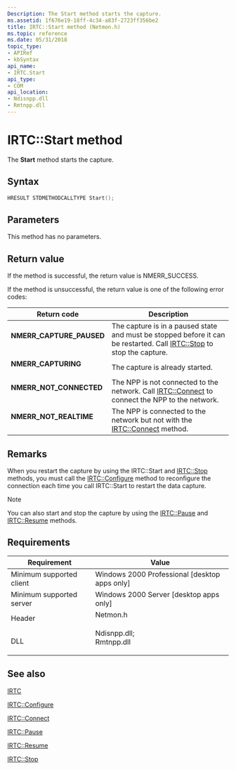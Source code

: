 ```yaml
---
Description: The Start method starts the capture.
ms.assetid: 1f676e19-18ff-4c34-a83f-2723ff356be2
title: IRTC::Start method (Netmon.h)
ms.topic: reference
ms.date: 05/31/2018
topic_type: 
- APIRef
- kbSyntax
api_name: 
- IRTC.Start
api_type: 
- COM
api_location: 
- Ndisnpp.dll
- Rmtnpp.dll
---
```


# IRTC::Start method

The **Start** method starts the capture.

## Syntax


```C++
HRESULT STDMETHODCALLTYPE Start();
```



## Parameters

This method has no parameters.

## Return value

If the method is successful, the return value is NMERR\_SUCCESS.

If the method is unsuccessful, the return value is one of the following error codes:



| Return code                                                                                           | Description                                                                                                                                           |
|-------------------------------------------------------------------------------------------------------|-------------------------------------------------------------------------------------------------------------------------------------------------------|
| <dl> <dt>**NMERR\_CAPTURE\_PAUSED**</dt> </dl> | The capture is in a paused state and must be stopped before it can be restarted. Call [IRTC::Stop](idelaydc-stop.md) to stop the capture.<br/> |
| <dl> <dt>**NMERR\_CAPTURING**</dt> </dl>       | The capture is already started.<br/>                                                                                                            |
| <dl> <dt>**NMERR\_NOT\_CONNECTED**</dt> </dl>  | The NPP is not connected to the network. Call [IRTC::Connect](irtc-connect.md) to connect the NPP to the network.<br/>                         |
| <dl> <dt>**NMERR\_NOT\_REALTIME**</dt> </dl>   | The NPP is connected to the network but not with the [IRTC::Connect](irtc-connect.md) method.<br/>                                             |



 

## Remarks

When you restart the capture by using the IRTC::Start and [IRTC::Stop](irtc-stop.md) methods, you must call the [IRTC::Configure](irtc-configure.md) method to reconfigure the connection each time you call IRTC::Start to restart the data capture.

> [!Note]  
> You can also start and stop the capture by using the [IRTC::Pause](irtc-pause.md) and [IRTC::Resume](irtc-resume.md) methods.

 

## Requirements



| Requirement | Value |
|-------------------------------------|----------------------------------------------------------------------------------------------------------------------------------------------------------|
| Minimum supported client<br/> | Windows 2000 Professional \[desktop apps only\]<br/>                                                                                               |
| Minimum supported server<br/> | Windows 2000 Server \[desktop apps only\]<br/>                                                                                                     |
| Header<br/>                   | <dl> <dt>Netmon.h</dt> </dl>                                                                      |
| DLL<br/>                      | <dl> <dt>Ndisnpp.dll; </dt> <dt>Rmtnpp.dll</dt> </dl> |



## See also

<dl> <dt>

[IRTC](irtc.md)
</dt> <dt>

[IRTC::Configure](irtc-configure.md)
</dt> <dt>

[IRTC::Connect](irtc-connect.md)
</dt> <dt>

[IRTC::Pause](irtc-pause.md)
</dt> <dt>

[IRTC::Resume](irtc-resume.md)
</dt> <dt>

[IRTC::Stop](irtc-stop.md)
</dt> </dl>

 

 




